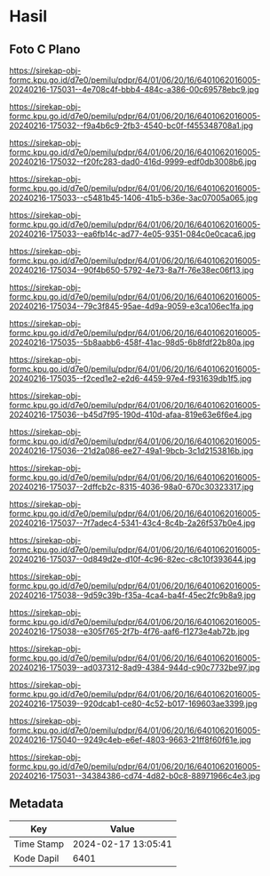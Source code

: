 # Hasil

## Foto C Plano

https://sirekap-obj-formc.kpu.go.id/d7e0/pemilu/pdpr/64/01/06/20/16/6401062016005-20240216-175031--4e708c4f-bbb4-484c-a386-00c69578ebc9.jpg

https://sirekap-obj-formc.kpu.go.id/d7e0/pemilu/pdpr/64/01/06/20/16/6401062016005-20240216-175032--f9a4b6c9-2fb3-4540-bc0f-f455348708a1.jpg

https://sirekap-obj-formc.kpu.go.id/d7e0/pemilu/pdpr/64/01/06/20/16/6401062016005-20240216-175032--f20fc283-dad0-416d-9999-edf0db3008b6.jpg

https://sirekap-obj-formc.kpu.go.id/d7e0/pemilu/pdpr/64/01/06/20/16/6401062016005-20240216-175033--c5481b45-1406-41b5-b36e-3ac07005a065.jpg

https://sirekap-obj-formc.kpu.go.id/d7e0/pemilu/pdpr/64/01/06/20/16/6401062016005-20240216-175033--ea6fb14c-ad77-4e05-9351-084c0e0caca6.jpg

https://sirekap-obj-formc.kpu.go.id/d7e0/pemilu/pdpr/64/01/06/20/16/6401062016005-20240216-175034--90f4b650-5792-4e73-8a7f-76e38ec06f13.jpg

https://sirekap-obj-formc.kpu.go.id/d7e0/pemilu/pdpr/64/01/06/20/16/6401062016005-20240216-175034--79c3f845-95ae-4d9a-9059-e3ca106ec1fa.jpg

https://sirekap-obj-formc.kpu.go.id/d7e0/pemilu/pdpr/64/01/06/20/16/6401062016005-20240216-175035--5b8aabb6-458f-41ac-98d5-6b8fdf22b80a.jpg

https://sirekap-obj-formc.kpu.go.id/d7e0/pemilu/pdpr/64/01/06/20/16/6401062016005-20240216-175035--f2ced1e2-e2d6-4459-97e4-f931639db1f5.jpg

https://sirekap-obj-formc.kpu.go.id/d7e0/pemilu/pdpr/64/01/06/20/16/6401062016005-20240216-175036--b45d7f95-190d-410d-afaa-819e63e6f6e4.jpg

https://sirekap-obj-formc.kpu.go.id/d7e0/pemilu/pdpr/64/01/06/20/16/6401062016005-20240216-175036--21d2a086-ee27-49a1-9bcb-3c1d2153816b.jpg

https://sirekap-obj-formc.kpu.go.id/d7e0/pemilu/pdpr/64/01/06/20/16/6401062016005-20240216-175037--2dffcb2c-8315-4036-98a0-670c30323317.jpg

https://sirekap-obj-formc.kpu.go.id/d7e0/pemilu/pdpr/64/01/06/20/16/6401062016005-20240216-175037--7f7adec4-5341-43c4-8c4b-2a26f537b0e4.jpg

https://sirekap-obj-formc.kpu.go.id/d7e0/pemilu/pdpr/64/01/06/20/16/6401062016005-20240216-175037--0d849d2e-d10f-4c96-82ec-c8c10f393644.jpg

https://sirekap-obj-formc.kpu.go.id/d7e0/pemilu/pdpr/64/01/06/20/16/6401062016005-20240216-175038--9d59c39b-f35a-4ca4-ba4f-45ec2fc9b8a9.jpg

https://sirekap-obj-formc.kpu.go.id/d7e0/pemilu/pdpr/64/01/06/20/16/6401062016005-20240216-175038--e305f765-2f7b-4f76-aaf6-f1273e4ab72b.jpg

https://sirekap-obj-formc.kpu.go.id/d7e0/pemilu/pdpr/64/01/06/20/16/6401062016005-20240216-175039--ad037312-8ad9-4384-944d-c90c7732be97.jpg

https://sirekap-obj-formc.kpu.go.id/d7e0/pemilu/pdpr/64/01/06/20/16/6401062016005-20240216-175039--920dcab1-ce80-4c52-b017-169603ae3399.jpg

https://sirekap-obj-formc.kpu.go.id/d7e0/pemilu/pdpr/64/01/06/20/16/6401062016005-20240216-175040--9249c4eb-e6ef-4803-9663-21ff8f60f61e.jpg

https://sirekap-obj-formc.kpu.go.id/d7e0/pemilu/pdpr/64/01/06/20/16/6401062016005-20240216-175031--34384386-cd74-4d82-b0c8-88971966c4e3.jpg


## Metadata

| Key        | Value               |
| ---------- | ------------------- |
| Time Stamp | 2024-02-17 13:05:41 |
| Kode Dapil | 6401                |



